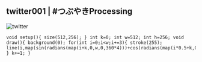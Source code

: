 ## twitter001 | #つぶやきProcessing 
![twitter](https://github.com/nicolasbaez/twitter001/blob/master/twitter001.gif)
```processing
void setup(){ size(512,256); } int k=0; int w=512; int h=256; void draw(){ background(0); for(int i=0;i<w;i+=3){ stroke(255); line(i,map(sin(radians(map(i+k,0,w,0,360*4)))+cos(radians(map(i*0.5+k,0,w,0,360*4))),-2,2,h,h/2),map(i,0,w,w*0.5,w),0); } k+=1; }
````

